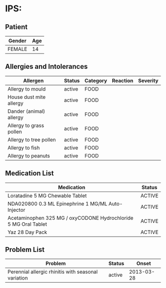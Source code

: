 # IPS:

## Patient

|Gender|Age|
|---|---|
|FEMALE|14|

## Allergies and Intolerances

|Allergen|Status|Category|Reaction|Severity|
|---|---|---|---|---|
|Allergy to mould|active|FOOD|||
|House dust mite allergy|active|FOOD|||
|Dander (animal) allergy|active|FOOD|||
|Allergy to grass pollen|active|FOOD|||
|Allergy to tree pollen|active|FOOD|||
|Allergy to fish|active|FOOD|||
|Allergy to peanuts|active|FOOD|||

## Medication List

|Medication|Status|
|---|---|
|Loratadine 5 MG Chewable Tablet|ACTIVE|
|NDA020800 0.3 ML Epinephrine 1 MG/ML Auto-Injector|ACTIVE|
|Acetaminophen 325 MG / oxyCODONE Hydrochloride 5 MG Oral Tablet|ACTIVE|
|Yaz 28 Day Pack|ACTIVE|

## Problem List

|Problem|Status|Onset|
|---|---|---|
|Perennial allergic rhinitis with seasonal variation|active|2013-03-28|
